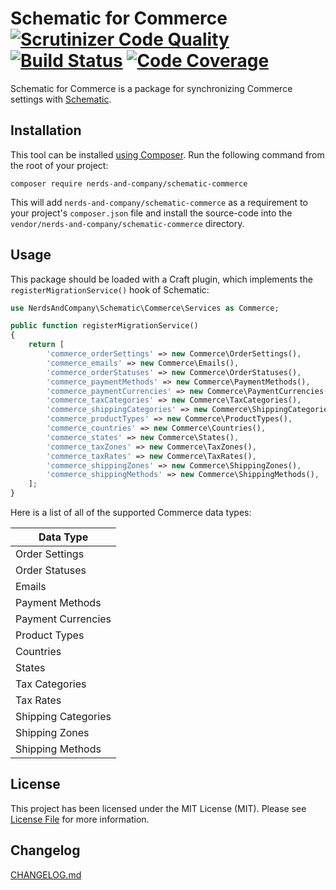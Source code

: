 # Schematic for Commerce [![Scrutinizer Code Quality](https://scrutinizer-ci.com/g/nerds-and-company/schematic-commerce/badges/quality-score.png?b=master)](https://scrutinizer-ci.com/g/nerds-and-company/schematic-commerce/?branch=master) [![Build Status](https://travis-ci.org/nerds-and-company/schematic-commerce.svg?branch=master)](https://travis-ci.org/nerds-and-company/schematic-commerce) [![Code Coverage](https://scrutinizer-ci.com/g/nerds-and-company/schematic-commerce/badges/coverage.png?b=master)](https://scrutinizer-ci.com/g/nerds-and-company/schematic-commerce/?branch=master)

Schematic for Commerce is a package for synchronizing Commerce settings with [Schematic](https://github.com/nerds-and-company/schematic).

## Installation

This tool can be installed [using Composer](https://getcomposer.org/doc/00-intro.md). Run the following command from the root of your project:

```
composer require nerds-and-company/schematic-commerce
```

This will add `nerds-and-company/schematic-commerce` as a requirement to your  project's `composer.json` file and install the source-code into the `vendor/nerds-and-company/schematic-commerce` directory.

## Usage

This package should be loaded with a Craft plugin, which implements the `registerMigrationService()` hook of Schematic:

```php
use NerdsAndCompany\Schematic\Commerce\Services as Commerce;

public function registerMigrationService()
{
    return [
        'commerce_orderSettings' => new Commerce\OrderSettings(),
        'commerce_emails' => new Commerce\Emails(),
        'commerce_orderStatuses' => new Commerce\OrderStatuses(),
        'commerce_paymentMethods' => new Commerce\PaymentMethods(),
        'commerce_paymentCurrencies' => new Commerce\PaymentCurrencies(),
        'commerce_taxCategories' => new Commerce\TaxCategories(),
        'commerce_shippingCategories' => new Commerce\ShippingCategories(),
        'commerce_productTypes' => new Commerce\ProductTypes(),
        'commerce_countries' => new Commerce\Countries(),
        'commerce_states' => new Commerce\States(),
        'commerce_taxZones' => new Commerce\TaxZones(),
        'commerce_taxRates' => new Commerce\TaxRates(),
        'commerce_shippingZones' => new Commerce\ShippingZones(),
        'commerce_shippingMethods' => new Commerce\ShippingMethods(),
    ];
}
```

Here is a list of all of the supported Commerce data types:

| Data Type |
| ------------- |
| Order Settings |
| Order Statuses |
| Emails |
| Payment Methods |
| Payment Currencies |
| Product Types |
| Countries |
| States |
| Tax Categories |
| Tax Rates |
| Shipping Categories |
| Shipping Zones |
| Shipping Methods |

## License

This project has been licensed under the MIT License (MIT). Please see [License File](LICENSE) for more information.

## Changelog

[CHANGELOG.md](CHANGELOG.md)
